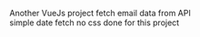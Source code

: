  Another VueJs project
 fetch email data from API     
 simple date fetch  no css done for this project                  
